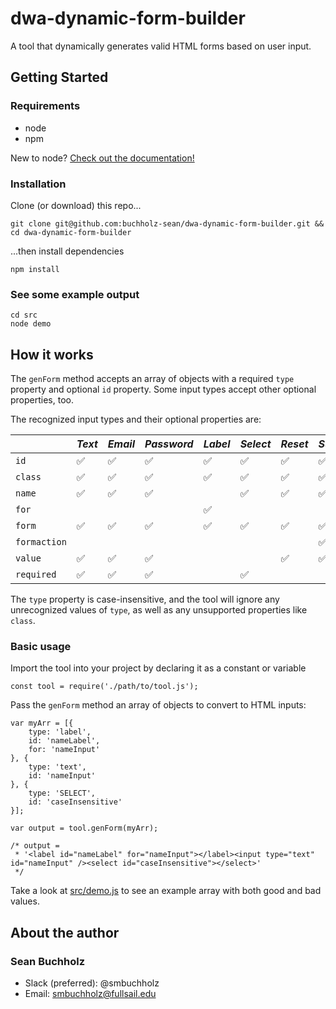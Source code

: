 # dwa-dynamic-form-builder
A tool that dynamically generates valid HTML forms based on user input.

## Getting Started

### Requirements
* node
* npm

New to node? [Check out the documentation!](https://www.npmjs.com/get-npm)

### Installation
Clone (or download) this repo...
```
git clone git@github.com:buchholz-sean/dwa-dynamic-form-builder.git && cd dwa-dynamic-form-builder
```
...then install dependencies
```
npm install
```

### See some example output
```
cd src
node demo
```

## How it works

The `genForm` method accepts an array of objects with a required `type` property and optional `id` property. Some input types accept other optional properties, too.

The recognized input types and their optional properties are:

|              | *Text*             | *Email*            | *Password*         | *Label*            | *Select*           | *Reset*            | *Submit*           |
|--------------|--------------------|--------------------|--------------------|--------------------|--------------------|--------------------|--------------------|
| `id`         | :white_check_mark: | :white_check_mark: | :white_check_mark: | :white_check_mark: | :white_check_mark: | :white_check_mark: | :white_check_mark: |
| `class`      | :white_check_mark: | :white_check_mark: | :white_check_mark: | :white_check_mark: | :white_check_mark: | :white_check_mark: | :white_check_mark: |
| `name`       | :white_check_mark: | :white_check_mark: | :white_check_mark: |                    | :white_check_mark: | :white_check_mark: | :white_check_mark: |
| `for`        |                    |                    |                    | :white_check_mark: |                    |                    |                    |
| `form`       | :white_check_mark: | :white_check_mark: | :white_check_mark: | :white_check_mark: | :white_check_mark: | :white_check_mark: | :white_check_mark: |
| `formaction` |                    |                    |                    |                    |                    |                    | :white_check_mark: |
| `value`      | :white_check_mark: | :white_check_mark: | :white_check_mark: |                    |                    | :white_check_mark: | :white_check_mark: |
| `required`   | :white_check_mark: | :white_check_mark: | :white_check_mark: |                    | :white_check_mark: |                    |                    |
The `type` property is case-insensitive, and the tool will ignore any unrecognized values of `type`, as well as any unsupported properties like `class`.

### Basic usage

Import the tool into your project by declaring it as a constant or variable
```
const tool = require('./path/to/tool.js');
```

Pass the `genForm` method an array of objects to convert to HTML inputs:

```
var myArr = [{
    type: 'label',
    id: 'nameLabel',
    for: 'nameInput'
}, {
    type: 'text',
    id: 'nameInput'
}, {
    type: 'SELECT',
    id: 'caseInsensitive'
}];

var output = tool.genForm(myArr);

/* output =
 * '<label id="nameLabel" for="nameInput"></label><input type="text" id="nameInput" /><select id="caseInsensitive"></select>'
 */
```

Take a look at [src/demo.js](./src/demo.js) to see an example array with both good and bad values.

## About the author

### Sean Buchholz

* Slack (preferred): @smbuchholz
* Email: smbuchholz@fullsail.edu
